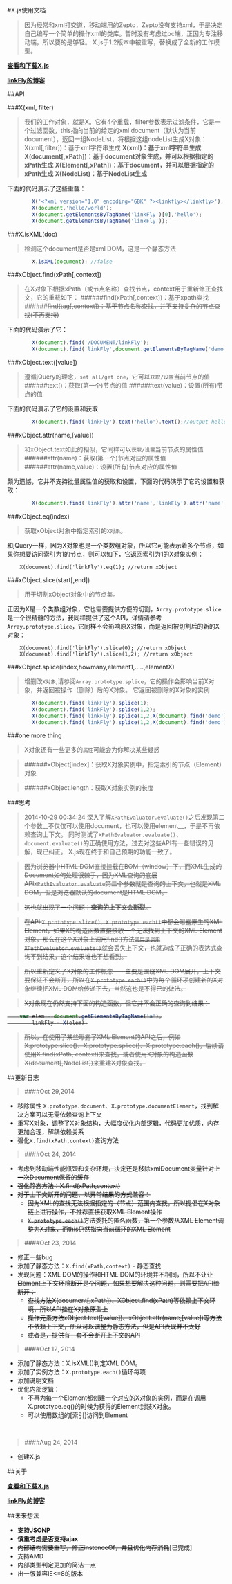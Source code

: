﻿

#X.js使用文档

>因为经常和xml打交道，移动端用的Zepto，Zepto没有支持xml，于是决定自己编写一个简单的操作xml的类库。暂时没有考虑过pc端，正因为专注移动端，所以要的是够轻。
X.js于1.2版本中被重写，替换成了全新的工作模型。

__[查看和下载X.js][X.js]__



__[linkFly的博客][blog]__


[X.js]:https://github.com/linkFly6/linkfly.so/blob/master/LinkFLy/LinkFly/GameLife/wapXML/X.js
[blog]:http://www.cnblogs.com/silin6/


##API
>  

###X(xml, filter)
>我们的工作对象，就是X。它有4个重载，filter参数表示过滤条件，它是一个过滤函数，this指向当前的给定的xml document（默认为当前document），返回一组NodeList，将根据这组nodeList生成X对象：
X(xml[,filter])：基于xml字符串生成
__X(xml)：基于xml字符串生成__
__X(document[,xPath])：基于document对象生成，并可以根据指定的xPath生成__
__X(Element[,xPath])：基于document，并可以根据指定的xPath生成__
__X(NodeList)：基于NodeList生成__


下面的代码演示了这些重载：

```javascript
        X('<?xml version="1.0" encoding="GBK" ?><linkfly></linkfly>');
        X(document,'hello/world');
        X(document.getElementsByTagName('linkFly')[0],'hello');
        X(document.getElementsByTagName('linkFly'));
```     


>  

###X.isXML(doc)
>检测这个document是否是xml DOM，这是一个静态方法

```javascript
        X.isXML(document); //false
```

>  

###xObject.find(xPath[,context])
>在X对象下根据xPath（或节点名称）查找节点，context用于重新修正查找文，它的重载如下：
######find(xPath[,context])：基于xpath查找
######<s>find(tag[,context])：基于节点名称查找，并不支持复杂的节点查找(不再支持)</s>

下面的代码演示了它：

```javascript
        X(document).find('/DOCUMENT/linkFly');
        X(document).find('linkFly',document.getElementsByTagName('demo'));
```

###xObject.text([value])
>遵循jQuery的理念，`set all/get one`，它可以`获取/设置`当前节点的值
######text()：获取(第一个)节点的值
######text(value)：设置(所有)节点的值

下面的代码演示了它的设置和获取

```javascript
        X(document).find('linkFly').text('hello').text();//output hello
```


###xObject.attr(name,[value])
>和xObject.text如此的相似，它同样可以`获取/设置`当前节点的属性值
######attr(name)：获取(第一个)节点对应的属性值
######attr(name,value)：设置(所有)节点对应的属性值

颇为遗憾，它并不支持批量属性值的获取和设置，下面的代码演示了它的设置和获取：

```javascript
        X(document).find('linkFly').attr('name','linkFly').attr('name');//output linkFly
```

###xObject.eq(index)
>获取xObject对象中指定索引的`X对象`。

和jQuery一样，因为X对象也是一个类数组对象，所以它可能表示着多个节点，如果你想要访问索引为1的节点，则可以如下，它返回索引为1的X对象实例：


        X(document).find('linkFly').eq(1); //return xObject

###xObject.slice(start[,end])
>用于切割xObject对象中的节点集。

正因为X是一个类数组对象，它也需要提供方便的切割，`Array.prototype.slice`是一个很精髓的方法，我同样提供了这个API，详情请参考`Array.prototype.slice`，它同样不会影响原X对象，而是返回被切割后的新的X对象：


        X(document).find('linkFly').slice(0); //return xObject
        X(document).find('linkFly').slice(1,2); //return xObject
        


###xObject.splice(index,howmany,element1,.....,elementX)
>增删改`X对象`,请参阅`Array.prototype.splice`，它的操作会影响当前X对象，并返回被操作（删除）后的X对象。
它返回被删除的X对象的实例
```javascript
        X(document).find('linkFly').splice(1); 
        X(document).find('linkFly').splice(1,2); 
        X(document).find('linkFly').splice(1,2,X(document).find('demo')); 
        X(document).find('linkFly').splice(1,2,X(document).find('demo')[0],X(document).find('demo')[1]); 
```


###one more thing
>X对象还有一些更多的`属性`可能会为你解决某些疑惑

>######xObject[index]：获取X对象实例中，指定索引的节点（Element）对象

>######xObject.length：获取X对象实例的长度

###思考

>2014-10-29 00:34:24
深入了解`XPathEvaluator.evaluate()`之后发现第二个参数__不仅仅可以使用document，也可以使用element__，于是不再依赖查询上下文。
>同时测试了`XPathEvaluator.evaluate()`、`document.evaluate()`的正确使用方法，过去对这些API有一些错误的见解，现已纠正。
X.js现在终于和自己预期的功能一致了。
>  

><s>因为浏览器中HTML DOM直接挂载在BOM（window）下，而XML生成的Document如何处理很棘手，因为XML查询的底层API`XPathEvaluator.evaluate`第二个参数就是查询的上下文，也就是XML DOM，但是浏览器默认的document是HTML DOM。

>这也就出现了一个问题：__查询的上下文会断裂__。

>在API `X.prototype.slice()、X.prototype.each()`中都会曝露原生的XML Element，如果X的构造函数直接接收一个无法找到上下文的XML Element对象，那么在这个X对象上调用find()方法`底层是调用XPathEvaluator.evaluate()`就会丢失上下文，也就造成了正确的表达式查询不到结果，这个结果谁也不想看到。

>所以重新定义了X对象的工作概念——主要是围绕XML DOM展开，上下文要保证不会断开，所以在`X.prototype.each()`中为每个循环项创建新的X对象继续把XML DOM给传递下去，当然这也是不得已的做法。

>X对象现在仍然支持下面的构造函数，但它并不会正确的查询到结果：
```javascript
    var elem = document.getElementsByTagName('a'),
        linkFly = X(elem);
```

>所以，在使用了某些曝露了XML Element的API之后，例如X.prototype.slice()、X.prototype.splice()、X.prototype.each()，后续请使用X.find(xPath, context)来查找，或者使用X对象的构造函数X(document[,NodeList])来重建X对象查找。</s>

##更新日志
>####Oct 29,2014
* 移除属性 `X.prototype.document`、`X.prototype.documentElement`，找到解决方案可以无需依赖查询上下文
* 重写X对象，调整了X对象结构，大幅度优化内部逻辑，代码更加优质，内存更加合理，解耦依赖关系
* 强化`X.find(xPath,context)`查询方法


>####Oct 24, 2014
* <s>考虑到移动端性能瓶颈和复杂环境，决定还是移除xmlDocument变量针对上一次Document保留的缓存
* 强化静态方法：X.find(xPath,context)
* 对于上下文断开的问题，以异常结果的方式兼容：
    * 因为XML的查找无法根据指定的（节点）范围内查找，所以提倡在X对象链上进行操作，不推荐直接获取XML Element操作
	* `X.prototype.each()`方法委托的匿名函数，第一个参数从XML Element调整为X对象，而this仍然指向当前循环的XML Element</s>


>####Oct 23, 2014
* 修正一些bug
* 添加了静态方法：`X.find(xPath,context)` - 静态查找
* <s>发现问题：XML DOM的操作和HTML DOM的环境并不相同，所以不让让Element上下文环境断开是个问题，如果想要解决这种问题，则需要把API给断开：
	* 查找方法X(document[,xPath])、XObject.find(xPath)等依赖上下文环境，所以API挂在X对象原型上
	* 操作元素方法xObject.text([value])、xObject.attr(name,[value])等方法不依赖上下文，所以可以调整为静态方法，但是API表现并不太好
	* 或者是，提供有一套不会断开上下文的API</s>


>####Oct 12, 2014
* 添加了静态方法：X.isXML()判定XML DOM。
* 添加了实例方法：`X.prototype.each()`循环每项
* 添加说明文档
* 优化内部逻辑：
    * 不再为每一个Element都创建一个对应的X对象的实例，而是在调用X.prototype.eq()的时候为获得的Element封装X对象。
    * 可以使用数组的[索引]访问到Element


&nbsp;
>####Aug 24, 2014
* 创建X.js


##关于


__[查看和下载X.js][X.js]__

__[linkFly的博客][blog]__

##未来想法
* __支持JSONP__
* __慎重考虑是否支持ajax__
* <s>内部结构需要重写，修正instenceOf，并且优化内存消耗</s>[已完成]
* 支持AMD
* 内部类型判定更加的简洁一点
* 出一版兼容IE<=8的版本
